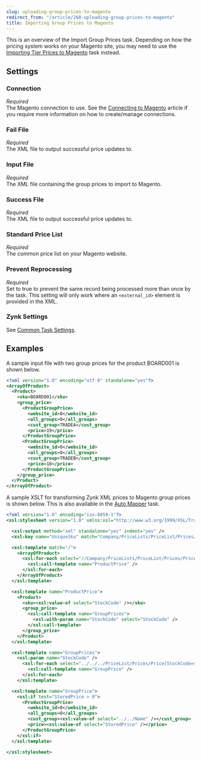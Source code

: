 ```yaml
---
slug: uploading-group-prices-to-magento
redirect_from: "/article/268-uploading-group-prices-to-magento"
title: Importing Group Prices to Magento
---
```

This is an overview of the Import Group Prices task. Depending on how the pricing system works on your Magento site, you may need to use the [Importing Tier Prices to Magento](uploading-tier-prices-to-magento) task instead.

## Settings
### Connection
_Required_  
The Magento connection to use. See the [Connecting to Magento](connecting-to-magento) article if you require more information on how to create/manage connections.

### Fail File
_Required_  
The XML file to output successful price updates to.

### Input File
_Required_  
The XML file containing the group prices to import to Magento.

### Success File
_Required_  
The XML file to output successful price updates to.

### Standard Price List
_Required_  
The common price list on your Magento website.

### Prevent Reprocessing
_Required_  
Set to true to prevent the same record being processed more than once by the task. This setting will only work where an `<external_id>` element is provided in the XML.

### Zynk Settings
See [Common Task Settings](common-task-settings).

## Examples
A sample input file with two group prices for the product BOARD001 is shown below.
```xml
<?xml version="1.0" encoding="utf-8" standalone="yes"?>
<ArrayOfProduct>
  <Product>
    <sku>BOARD001</sku>
    <group_price>
      <ProductGroupPrice>
        <website_id>0</website_id>
        <all_groups>0</all_groups>
        <cust_group>TRADEA</cust_group>
        <price>19</price>
      </ProductGroupPrice>
      <ProductGroupPrice>
        <website_id>0</website_id>
        <all_groups>0</all_groups>
        <cust_group>TRADEB</cust_group>
        <price>18</price>
      </ProductGroupPrice>
    </group_price>
  </Product>
</ArrayOfProduct>
```

A sample XSLT for transforming Zynk XML prices to Magento group prices is shown below. This is also available in the [Auto Mapper](auto-mapper) task.
```xml
<?xml version="1.0" encoding="iso-8859-1"?>
<xsl:stylesheet version="1.0" xmlns:xsl="http://www.w3.org/1999/XSL/Transform">

  <xsl:output method="xml" standalone="yes" indent="yes" />
  <xsl:key name="UniqueSku" match="Company/PriceLists/PriceList/Prices/Price" use="StockCode" />

  <xsl:template match="/">
    <ArrayOfProduct>
      <xsl:for-each select="//Company/PriceLists/PriceList/Prices/Price[generate-id() = generate-id(key('UniqueSku', StockCode)[1])]">
        <xsl:call-template name="ProductPrice" />
      </xsl:for-each>
    </ArrayOfProduct>
  </xsl:template>

  <xsl:template name="ProductPrice">
    <Product>
      <sku><xsl:value-of select="StockCode" /></sku>
      <group_price>
        <xsl:call-template name="GroupPrices">
          <xsl:with-param name="StockCode" select="StockCode" />
        </xsl:call-template>
      </group_price>
    </Product>
  </xsl:template>

  <xsl:template name="GroupPrices">
    <xsl:param name="StockCode" />
      <xsl:for-each select="../../../PriceList/Prices/Price[StockCode=$StockCode]">
        <xsl:call-template name="GroupPrice" />
      </xsl:for-each>
    </xsl:template>

  <xsl:template name="GroupPrice">        
    <xsl:if test="StoredPrice > 0">
      <ProductGroupPrice>
        <website_id>0</website_id>
        <all_groups>0</all_groups>
        <cust_group><xsl:value-of select="../../Name" /></cust_group>
        <price><xsl:value-of select="StoredPrice" /></price>
      </ProductGroupPrice>
    </xsl:if>
  </xsl:template>

</xsl:stylesheet>
```